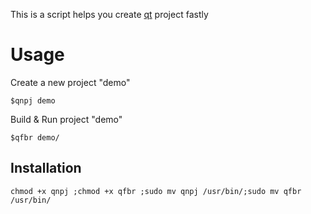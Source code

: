 This is a script helps you create <a href="github.com/therecipe/qt">qt</a>  project fastly<br>


Usage
====
Create a new project "demo"
```shell
$qnpj demo
```
Build & Run project "demo"
```shell
$qfbr demo/
```

Installation
----
    chmod +x qnpj ;chmod +x qfbr ;sudo mv qnpj /usr/bin/;sudo mv qfbr /usr/bin/
